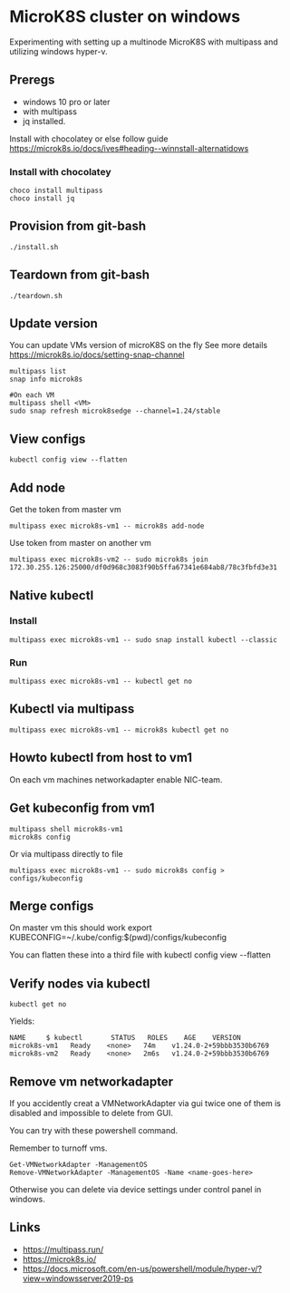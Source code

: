 # MicroK8S cluster on windows
Experimenting with setting up a multinode MicroK8S with multipass and utilizing windows hyper-v. 


## Preregs
* windows 10 pro or later 
* with multipass
* jq installed.

Install with chocolatey or else follow guide https://microk8s.io/docs/ives#heading--winnstall-alternatidows

### Install with chocolatey
```
choco install multipass
choco install jq
```

## Provision from git-bash
```
./install.sh
```

## Teardown from git-bash
```
./teardown.sh
```

## Update version 
You can update VMs version of microK8S on the fly
See more details https://microk8s.io/docs/setting-snap-channel

```
multipass list
snap info microk8s

#On each VM
multipass shell <VM>
sudo snap refresh microk8sedge --channel=1.24/stable
```

## View configs
```
kubectl config view --flatten 
```

## Add node
Get the token from master vm
```
multipass exec microk8s-vm1 -- microk8s add-node
```

Use token from master on another vm
```
multipass exec microk8s-vm2 -- sudo microk8s join 172.30.255.126:25000/df0d968c3083f90b5ffa67341e684ab8/78c3fbfd3e31

```

## Native kubectl
### Install
```
multipass exec microk8s-vm1 -- sudo snap install kubectl --classic
```

### Run
```
multipass exec microk8s-vm1 -- kubectl get no
```

## Kubectl via multipass
```
multipass exec microk8s-vm1 -- microk8s kubectl get no
```

## Howto kubectl from host to vm1
On each vm machines networkadapter enable NIC-team.


## Get kubeconfig from vm1
```
multipass shell microk8s-vm1
microk8s config
```
Or via multipass directly to file
```
multipass exec microk8s-vm1 -- sudo microk8s config > configs/kubeconfig
```

## Merge configs

On master vm this should work
export KUBECONFIG=~/.kube/config:$(pwd)/configs/kubeconfig

You can flatten these into a third file with kubectl config view --flatten

## Verify nodes via kubectl
```
kubectl get no
```

Yields:
```
NAME     $ kubectl       STATUS   ROLES    AGE    VERSION
microk8s-vm1   Ready    <none>   74m    v1.24.0-2+59bbb3530b6769
microk8s-vm2   Ready    <none>   2m6s   v1.24.0-2+59bbb3530b6769
```

## Remove vm networkadapter
If you accidently creat a VMNetworkAdapter via gui twice one of them is disabled and impossible to delete from GUI.

You can try with these powershell command.

Remember to turnoff vms.
```
Get-VMNetworkAdapter -ManagementOS
Remove-VMNetworkAdapter -ManagementOS -Name <name-goes-here>
```

Otherwise you can delete via device settings under control panel in windows.

## Links
* https://multipass.run/
* https://microk8s.io/
* https://docs.microsoft.com/en-us/powershell/module/hyper-v/?view=windowsserver2019-ps
